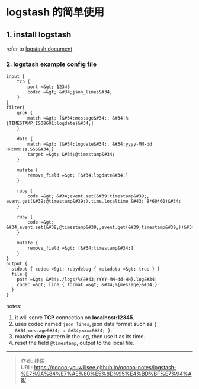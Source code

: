 # logstash 的简单使用



## 1. install logstash 

refer to [logstash document](https://www.elastic.co/guide/en/logstash/current/index.html)

### 2. logstash example config file

```
input { 
    tcp {
        port =&gt; 12345
        codec =&gt; &#34;json_lines&#34;
    }
}
filter{
    grok {
        match =&gt; [&#34;message&#34;, &#34;%{TIMESTAMP_ISO8601:logdate}&#34;]
    }

    date {
        match =&gt; [&#34;logdate&#34;, &#34;yyyy-MM-dd HH:mm:ss.SSS&#34;]
        target =&gt; &#34;@timestamp&#34;
    }

    mutate {  
        remove_field =&gt; [&#34;logdate&#34;]  
    } 

    ruby {   
        code =&gt; &#34;event.set(&#39;timestamp&#39;, event.get(&#39;@timestamp&#39;).time.localtime &#43; 8*60*60)&#34;   
    }  

    ruby {  
        code =&gt; &#34;event.set(&#39;@timestamp&#39;,event.get(&#39;timestamp&#39;))&#34;  
    } 

    mutate {  
        remove_field =&gt; [&#34;timestamp&#34;]  
    } 
}
output {
  stdout { codec =&gt; rubydebug { metadata =&gt; true } }
  file {
    path =&gt; &#34;./logs/%{&#43;YYYY-MM-dd-HH}.log&#34;
    codec =&gt; line { format =&gt; &#34;%{message}&#34;}
  }
}

```

notes:
1. it will serve **TCP** connection on **localhost:12345**.
2. uses codec named `json_lines`, json data format such as `{ &#34;message&#34; : &#34;xxxx&#34; }`.
3. matche **date** pattern in the log, then use it as its time.
4. reset the field `@timestamp`, output to the local file.


---

> 作者: 线偶  
> URL: https://ooooo-youwillsee.github.io/ooooo-notes/logstash-%E7%9A%84%E7%AE%80%E5%8D%95%E4%BD%BF%E7%94%A8/  

